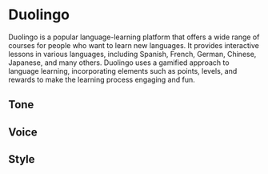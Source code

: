 # Duolingo 
Duolingo is a popular language-learning platform that offers a wide range of courses for people who want to learn new languages. 
It provides interactive lessons in various languages, including Spanish, French, German, Chinese, Japanese, and many others. 
Duolingo uses a gamified approach to language learning, incorporating elements such as points, levels, and rewards to make the learning process engaging and fun.
## Tone 
## Voice
## Style 
